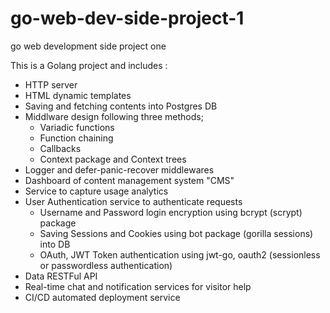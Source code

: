 # go-web-dev-side-project-1
go web development side project one

This is a Golang project and includes :

- HTTP server 
- HTML dynamic templates 
- Saving and fetching contents into Postgres DB
- Middlware design following three methods; 
  - Variadic functions
  - Function chaining
  - Callbacks
  - Context package and Context trees
- Logger and defer-panic-recover middlewares 
- Dashboard of content management system "CMS"
- Service to capture usage analytics
- User Authentication service to authenticate requests
  - Username and Password login encryption using bcrypt (scrypt) package
  - Saving Sessions and Cookies using bot package (gorilla sessions) into DB
  - OAuth, JWT Token authentication using jwt-go, oauth2 (sessionless or passwordless authentication)
- Data RESTFul API 
- Real-time chat and notification services for visitor help 
- CI/CD automated deployment service

